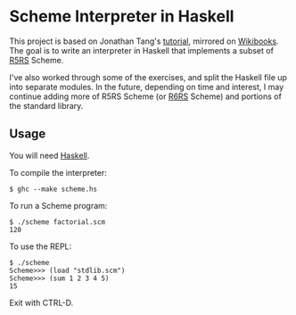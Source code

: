 Scheme Interpreter in Haskell
=============================

This project is based on Jonathan Tang's [tutorial][], mirrored on
[Wikibooks][]. The goal is to write an interpreter in Haskell that implements
a subset of [R5RS][] Scheme.

I've also worked through some of the exercises, and split the Haskell file up
into separate modules. In the future, depending on time and interest, I may
continue adding more of R5RS Scheme (or [R6RS][] Scheme) and portions of the
standard library.

Usage
-----

You will need [Haskell][].

To compile the interpreter:

    $ ghc --make scheme.hs

To run a Scheme program:

    $ ./scheme factorial.scm
    120

To use the REPL:

    $ ./scheme
    Scheme>>> (load "stdlib.scm")
    Scheme>>> (sum 1 2 3 4 5)
    15

Exit with CTRL-D.

[tutorial]: http://jonathan.tang.name/files/scheme_in_48/tutorial/overview.html
[Wikibooks]: http://en.wikibooks.org/wiki/Write_Yourself_a_Scheme_in_48_Hours
[R5RS]: http://www.schemers.org/Documents/Standards/R5RS/HTML/
[R6RS]: http://www.r6rs.org/
[Haskell]: http://www.haskell.org/platform/
